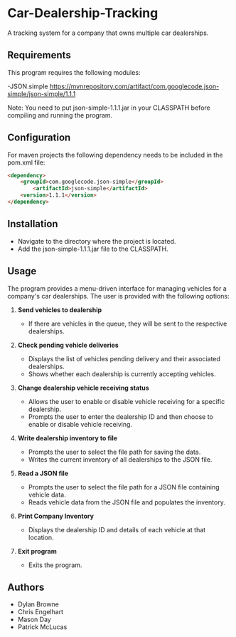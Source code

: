 # Car-Dealership-Tracking
A tracking system for a company that owns multiple car dealerships.
## Requirements
This program requires the following modules:

-JSON.simple
https://mvnrepository.com/artifact/com.googlecode.json-simple/json-simple/1.1.1

Note: You need to put json-simple-1.1.1.jar in your CLASSPATH before compiling and running the program.

## Configuration
For maven projects the following dependency needs to be included in the pom.xml file:


```Markdown
<dependency>
    <groupId>com.googlecode.json-simple</groupId>
        <artifactId>json-simple</artifactId>
    <version>1.1.1</version>
</dependency>
```

## Installation
- Navigate to the directory where the project is located.
- Add the json-simple-1.1.1.jar file to the CLASSPATH.

## Usage
The program provides a menu-driven interface for managing vehicles for a company's car dealerships. The user is provided with the following options:

1. **Send vehicles to dealership**
    - If there are vehicles in the queue, they will be sent to the respective dealerships.

2. **Check pending vehicle deliveries**
    - Displays the list of vehicles pending delivery and their associated dealerships.
    - Shows whether each dealership is currently accepting vehicles.

3. **Change dealership vehicle receiving status**
    - Allows the user to enable or disable vehicle receiving for a specific dealership.
    - Prompts the user to enter the dealership ID and then choose to enable or disable vehicle receiving.

4. **Write dealership inventory to file**
    - Prompts the user to select the file path for saving the data.
    - Writes the current inventory of all dealerships to the JSON file.

5. **Read a JSON file**
    - Prompts the user to select the file path for a JSON file containing vehicle data.
    - Reads vehicle data from the JSON file and populates the inventory.

6. **Print Company Inventory**
    - Displays the dealership ID and details of each vehicle at that location.

7. **Exit program**
    - Exits the program.

## Authors
- Dylan Browne
- Chris Engelhart
- Mason Day
- Patrick McLucas